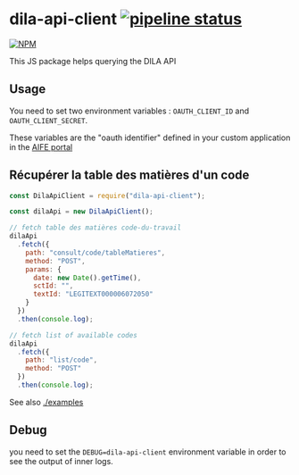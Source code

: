 # dila-api-client [![pipeline status](https://gitlab.factory.social.gouv.fr/SocialGouv/dila-api-client/badges/master/pipeline.svg)](https://gitlab.factory.social.gouv.fr/SocialGouv/dila-api-client/commits/master)

[![NPM](https://nodei.co/npm/@socialgouv/dila-api-client.png?downloads=true&downloadRank=true&stars=true)](https://www.npmjs.com/package/@socialgouv/dila-api-client)

This JS package helps querying the DILA API

## Usage

You need to set two environment variables : `OAUTH_CLIENT_ID` and `OAUTH_CLIENT_SECRET`.

These variables are the "oauth identifier" defined in your custom application in the [AIFE portal](https://developer.aife.economie.gouv.fr)

## Récupérer la table des matières d'un code

```js
const DilaApiClient = require("dila-api-client");

const dilaApi = new DilaApiClient();

// fetch table des matières code-du-travail
dilaApi
  .fetch({
    path: "consult/code/tableMatieres",
    method: "POST",
    params: {
      date: new Date().getTime(),
      sctId: "",
      textId: "LEGITEXT000006072050"
    }
  })
  .then(console.log);

// fetch list of available codes
dilaApi
  .fetch({
    path: "list/code",
    method: "POST"
  })
  .then(console.log);
```

See also [./examples](./examples)

## Debug

you need to set the `DEBUG=dila-api-client` environment variable in order to see
the output of inner logs.
